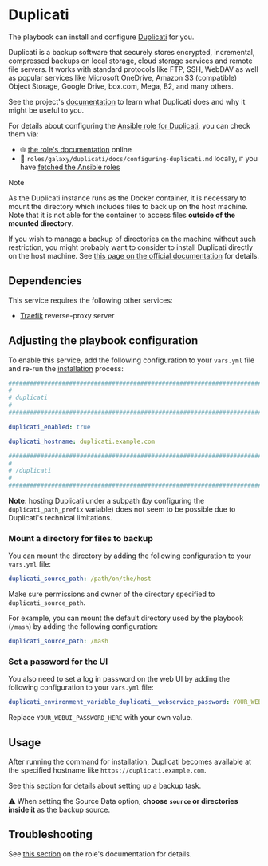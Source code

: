 <!--
SPDX-FileCopyrightText: 2020 - 2024 MDAD project contributors
SPDX-FileCopyrightText: 2020 - 2024 Slavi Pantaleev
SPDX-FileCopyrightText: 2020 Aaron Raimist
SPDX-FileCopyrightText: 2020 Chris van Dijk
SPDX-FileCopyrightText: 2020 Dominik Zajac
SPDX-FileCopyrightText: 2020 Mickaël Cornière
SPDX-FileCopyrightText: 2022 François Darveau
SPDX-FileCopyrightText: 2022 Julian Foad
SPDX-FileCopyrightText: 2022 Warren Bailey
SPDX-FileCopyrightText: 2023 Antonis Christofides
SPDX-FileCopyrightText: 2023 Felix Stupp
SPDX-FileCopyrightText: 2023 Julian-Samuel Gebühr
SPDX-FileCopyrightText: 2023 Pierre 'McFly' Marty
SPDX-FileCopyrightText: 2024 - 2025 Suguru Hirahara

SPDX-License-Identifier: AGPL-3.0-or-later
-->

# Duplicati

The playbook can install and configure [Duplicati](https://duplicati.com) for you.

Duplicati is a backup software that securely stores encrypted, incremental, compressed backups on local storage, cloud storage services and remote file servers. It works with standard protocols like FTP, SSH, WebDAV as well as popular services like Microsoft OneDrive, Amazon S3 (compatible) Object Storage, Google Drive, box.com, Mega, B2, and many others.

See the project's [documentation](https://docs.duplicati.com) to learn what Duplicati does and why it might be useful to you.

For details about configuring the [Ansible role for Duplicati](https://github.com/mother-of-all-self-hosting/ansible-role-duplicati), you can check them via:
- 🌐 [the role's documentation](https://github.com/mother-of-all-self-hosting/ansible-role-duplicati/blob/main/docs/configuring-duplicati.md) online
- 📁 `roles/galaxy/duplicati/docs/configuring-duplicati.md` locally, if you have [fetched the Ansible roles](../installing.md)

>[!NOTE]
> As the Duplicati instance runs as the Docker container, it is necessary to mount the directory which includes files to back up on the host machine. Note that it is not able for the container to access files **outside of the mounted directory**.
>
> If you wish to manage a backup of directories on the machine without such restriction, you might probably want to consider to install Duplicati directly on the host machine. See [this page on the official documentation](https://docs.duplicati.com/getting-started/installation) for details.

## Dependencies

This service requires the following other services:

- [Traefik](traefik.md) reverse-proxy server

## Adjusting the playbook configuration

To enable this service, add the following configuration to your `vars.yml` file and re-run the [installation](../installing.md) process:

```yaml
########################################################################
#                                                                      #
# duplicati                                                            #
#                                                                      #
########################################################################

duplicati_enabled: true

duplicati_hostname: duplicati.example.com

########################################################################
#                                                                      #
# /duplicati                                                           #
#                                                                      #
########################################################################
```

**Note**: hosting Duplicati under a subpath (by configuring the `duplicati_path_prefix` variable) does not seem to be possible due to Duplicati's technical limitations.

### Mount a directory for files to backup

You can mount the directory by adding the following configuration to your `vars.yml` file:

```yaml
duplicati_source_path: /path/on/the/host
```

Make sure permissions and owner of the directory specified to `duplicati_source_path`.

For example, you can mount the default directory used by the playbook (`/mash`) by adding the following configuration:

```yaml
duplicati_source_path: /mash
```

### Set a password for the UI

You also need to set a log in password on the web UI by adding the following configuration to your `vars.yml` file:

```yaml
duplicati_environment_variable_duplicati__webservice_password: YOUR_WEBUI_PASSWORD_HERE
```

Replace `YOUR_WEBUI_PASSWORD_HERE` with your own value.

## Usage

After running the command for installation, Duplicati becomes available at the specified hostname like `https://duplicati.example.com`.

See [this section](https://github.com/mother-of-all-self-hosting/ansible-role-duplicati/blob/main/docs/configuring-duplicati.md#usage) for details about setting up a backup task.

⚠️ When setting the Source Data option, **choose `source` or directories inside it** as the backup source.

## Troubleshooting

See [this section](https://github.com/mother-of-all-self-hosting/ansible-role-duplicati/blob/main/docs/configuring-duplicati.md#troubleshooting) on the role's documentation for details.
